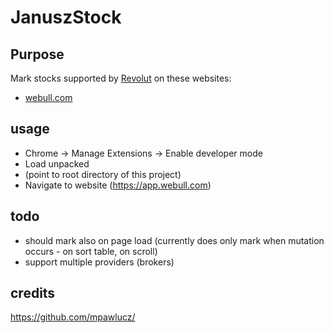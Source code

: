 # JanuszStock

## Purpose
Mark stocks supported by 
[Revolut](https://revolut.com/referral/michahqr) 
on these websites:
- [webull.com](https://app.webull.com/market/region/6/all)

## usage
- Chrome -> Manage Extensions -> Enable developer mode
- Load unpacked
- (point to root directory of this project)
- Navigate to website (https://app.webull.com) 

## todo
- should mark also on page load (currently does only mark when mutation occurs - on sort table, on scroll)
- support multiple providers (brokers)

## credits
https://github.com/mpawlucz/
